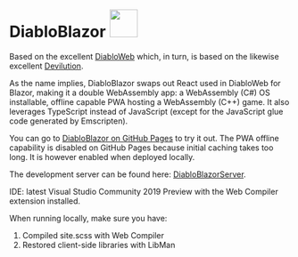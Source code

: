 # DiabloBlazor <img src="https://devblogs.microsoft.com/aspnet/wp-content/uploads/sites/16/2019/04/BrandBlazor_nohalo_1000x.png" width="50" height="50" />

Based on the excellent [DiabloWeb](https://github.com/d07RiV/diabloweb) which, in turn, is based on the likewise excellent [Devilution](https://github.com/diasurgical/devilution).

As the name implies, DiabloBlazor swaps out React used in DiabloWeb for Blazor, making it a double WebAssembly app: a WebAssembly (C#) OS installable, offline capable PWA hosting a WebAssembly (C++) game. It also leverages TypeScript instead of JavaScript (except for the JavaScript glue code generated by Emscripten).

You can go to [DiabloBlazor on GitHub Pages](https://n-stefan.github.io/diabloblazor) to try it out. The PWA offline capability is disabled on GitHub Pages because initial caching takes too long. It is however enabled when deployed locally.

The development server can be found here: [DiabloBlazorServer](https://github.com/n-stefan/diabloblazorserver).

IDE: latest Visual Studio Community 2019 Preview with the Web Compiler extension installed.

When running locally, make sure you have:
1. Compiled site.scss with Web Compiler
2. Restored client-side libraries with LibMan
